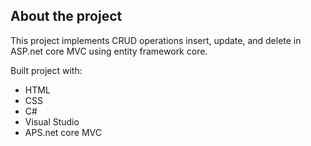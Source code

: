 ## __About the project__  
This project implements CRUD operations insert, update, and delete in ASP.net core MVC using entity framework core.

Built project with:   
 - HTML
 - CSS
 - C#
 - Visual Studio
 - APS.net core MVC


